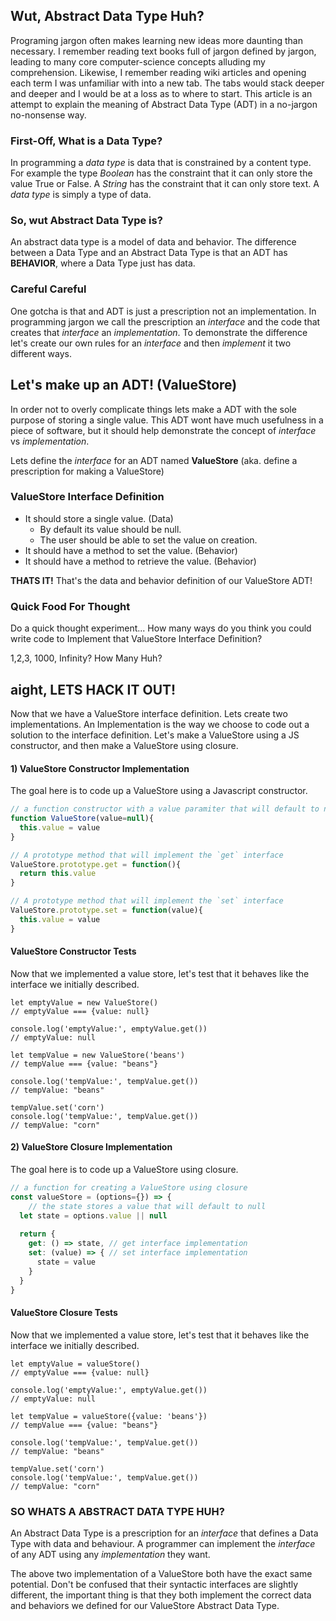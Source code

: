 ## Wut, Abstract Data Type Huh?
Programing jargon often makes learning new ideas more daunting than necessary. I remember reading text books full of jargon defined by jargon, leading to many core computer-science concepts alluding my comprehension. Likewise, I remember reading wiki articles and opening each term I was unfamiliar with into a new tab. The tabs would stack deeper and deeper and I would be at a loss as to where to start. This article is an attempt to explain the meaning of Abstract Data Type (ADT) in a no-jargon no-nonsense way.

### First-Off, What is a Data Type? 
In programming a *data type* is data that is constrained by a content type. For example the type *Boolean* has the constraint that it can only store the value True or False. A *String* has the constraint that it can only store text. A *data type* is simply a type of data.

### So, wut Abstract Data Type is?
An abstract data type is a model of data and behavior. The difference between a Data Type and an Abstract Data Type is that an ADT has **BEHAVIOR**, where a Data Type just has data.

### Careful Careful
One gotcha is that and ADT is just a prescription not an implementation. In programming jargon we call the prescription an *interface* and the code that creates that *interface* an *implementation*. To demonstrate the difference let's create our own rules for an *interface* and then *implement* it two different ways. 

## Let's make up an ADT! (ValueStore)
In order not to overly complicate things lets make a ADT with the sole purpose of storing a single value. This ADT wont have  much usefulness in a piece of software, but it should help demonstrate the concept of *interface* vs *implementation*.  

Lets define the *interface* for an ADT named **ValueStore**
(aka. define a prescription for making a ValueStore)

### ValueStore Interface Definition
* It should store a single value. (Data)
	* By default its value should be null.
	* The user should be able to set the value on creation.
* It should have a method to set the value. (Behavior)
* It should have a method to retrieve the value. (Behavior)

**THATS IT!** That's the data and behavior definition of our ValueStore ADT! 

### Quick Food For Thought
Do a quick thought experiment... How many ways do you think you could write code to Implement that ValueStore Interface Definition?   

1,2,3, 1000, Infinity?  How Many Huh?

## aight, LETS HACK IT OUT!
Now that we have a ValueStore interface definition. Lets create two implementations. An Implementation is the way we choose to code out a solution to the interface definition.  Let's make a ValueStore using a JS constructor, and then make a ValueStore using closure.

#### 1) ValueStore Constructor Implementation 
The goal here is to code up a ValueStore using a Javascript constructor.
``` js
// a function constructor with a value paramiter that will default to null
function ValueStore(value=null){
  this.value = value 
}

// A prototype method that will implement the `get` interface
ValueStore.prototype.get = function(){
  return this.value
}

// A prototype method that will implement the `set` interface
ValueStore.prototype.set = function(value){
  this.value = value
}
```
#### ValueStore Constructor Tests
Now that we implemented a value store, let's test that it behaves like the interface we initially described.
```
let emptyValue = new ValueStore()
// emptyValue === {value: null}

console.log('emptyValue:', emptyValue.get())
// emptyValue: null

let tempValue = new ValueStore('beans')
// tempValue === {value: "beans"}

console.log('tempValue:', tempValue.get())
// tempValue: "beans"

tempValue.set('corn')
console.log('tempValue:', tempValue.get())
// tempValue: "corn"
```

#### 2) ValueStore Closure Implementation 
The goal here is to code up a ValueStore using closure.
``` js
// a function for creating a ValueStore using closure
const valueStore = (options={}) => {
	// the state stores a value that will default to null 
  let state = options.value || null
  
  return {
    get: () => state, // get interface implementation
    set: (value) => { // set interface implementation
      state = value
    }
  }
}
```
#### ValueStore Closure Tests
Now that we implemented a value store, let's test that it behaves like the interface we initially described.
```
let emptyValue = valueStore()
// emptyValue === {value: null}

console.log('emptyValue:', emptyValue.get())
// emptyValue: null

let tempValue = valueStore({value: 'beans'})
// tempValue === {value: "beans"}

console.log('tempValue:', tempValue.get())
// tempValue: "beans"

tempValue.set('corn')
console.log('tempValue:', tempValue.get())
// tempValue: "corn"
```

### SO WHATS A ABSTRACT DATA TYPE HUH?
An Abstract Data Type is a prescription for an *interface* that defines a Data Type with data and behaviour. A programmer can implement the *interface* of any ADT using any *implementation* they want. 

The above two implementation of a ValueStore both have the exact same potential. Don't be confused that their syntactic interfaces are slightly different, the important thing is that 
they both implement the correct data and behaviors we defined for our ValueStore Abstract Data Type.

